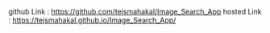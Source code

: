 github Link : https://github.com/tejsmahakal/Image_Search_App
hosted Link : https://tejsmahakal.github.io/Image_Search_App/
